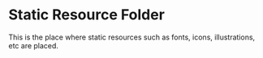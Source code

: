 # Static Resource Folder

This is the place where static resources such as fonts, icons, illustrations, etc are placed.
